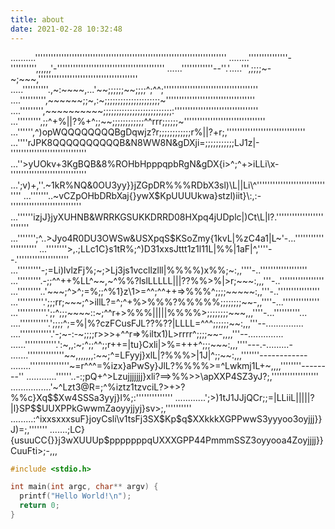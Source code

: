 ```yaml
---
title: about
date: 2021-02-28 10:32:48
---
```


<rawtext>
..........'''''''''''''''''''''''''''''''''''''''''''''''''''''''''''''''''''''''''
........'''''''''''''''-'''''''''',,,,,,'-'''''''''''''''''''''''''''''''''''''''''
......''''''''''''--''.'.....''',;;;;~-~;~~~,''''''''''''''''''''''''''''''''''''''
.....''''''''''.,~:~~~~,...'~~;;;;;;~~;;;;^;^^;''''''''''''''''''''''''''''''''''''
....'''''''''',~~~~~~;;~,:~;;;;;;;;;;;;;;;;;;;;;~''''''''''''''''''''''''''''''''''
....''''''''',~~~~~~~~~~;;;;;;;;;;;;;;;;;;;;;;;;;;:''''''''''''''''''''''''''''''''
...''''''''',;;^+%||?%+^;;~~;;;;;;;;;;;;^^rrr;;;;;;~'''''''''''''''''''''''''''''''
...'''''',^)opWQQQQQQQQBgDqwjz?r;;;;;;;;;;;;r%||?+r;,''''''''''''''''''''''''''''''
...''''rJPK8QQQQQQQQQQB&N8WW8N&gDXji=;;;;;;;;;;;LJ1z|-'''''''''''''''''''''''''''''
...''>yUOkv+3KgBQB&8%ROHbHpppqpbRgN&gDX{i>^;^+>iLLi\x-'''''''''''''''''''''''''''''
...';v)+,''.~1kR%NQ&0OU3yy}}jZGpDR%%%RDbX3sl)\L||Li\^''''''''''''''''''''''''''''''
...'''''''..~vCZpOHbDRbXaj{}ywX$KpUUUUkwa}stzl)iit}\:,:-'''''''''''''''''''''''''''
...''''''izjJ}jyXUHNB&WRRKGSUKKDRRD08HXpq4jUDplc|)Ct\L|l?.'''''''''''''''''''''''''
...''''''';^..>Jyo4R0DU3OWSw&USXpqS$KSoZmy{1kvL|%zC4a1|L~'-...'''''''''''''''''''''
...''''''''>,.;LLc1C}s1tR%;^)D31xxsJttt1z1l11L|%%|1aF|^,''''--.''''''''''''''''''''
...'''''''''-;=Li)lvlzFj%;~;>Lj3js1vccllzlll|%%%%)x%%;~:,,''''-..''''''''''''''''''
...'''''''''.-;;^^++%LL^~~,~^%%?lslLLLLL|||??%%>%|>r;~~~:,,,'''-..'''''''''''''''''
...'''''''''..'~~~;^>^;=%;;^%1}z\1>=^^;^^++=>%%%^;;;;~~~~~:,,'''-..''''''''''''''''
...''''''''''.';;;rr;~~~;^>illL?=^;^+%>%%%?%%%%%;;;;;;;;~~-,,''''-...''''''''''''''
...'''''''''''.';;^;;;~~~~::~;^^r+>%%%|||||%%%%>;;;;;;;;~~~,,,''''-...''''''''''...
....'''''''''''.';;;;^;=%|%?czFCusFJL??%??|LLLL=^^^;;;;;;~~:,,,'''--...............
....''''''''''''.'-;~-:-~;;;;r>>>+^^r=>%iltx1)L>rrrr^;;;;~~-,,,,'''--..............
......''''''''''''.':~,,:~;^;;^^;;r++=|tu}Cxli|>%=+++^;;;~~~:,,,''''---.-.........-
.......''''''''''''''~~,,,,,,,:~~;^=LFyyj}xlL|?%%%>|1J|^;;~~:,,,'''''''------------
........'''''''''''''''~=r^^^=%izx}aPwSy}JlL?%%%%>=^Lwkmj1L+~,,,,''''''''--------''
............''''''..-:;pQ+^>Lzujjjjjjj}xli?==>%%>>\apXXP4SZ3yJ?;,''''''''''''''''''
................'~^Lzt3@R=;^%iztz1tzvciL?>+>?%%c}Xq$$Xw4SSSa3yyj}l%;:''''''''''''''
............';>)1tJ1JJjQCr;;=|LLiiL|||||?|l}SP$$UUXPPkGwwmZaoyyjjyj}sv>;,''''''''''
.........:^ixxsxxxsuF}joyCsli\v1tsFj3SX$Kp$q$XXkkkXGPPwwS3yyyoo3oyjjj}}J)=;,'''''''
.......;LC}{usuuCC{}}j3wXUUUp$pppppppqUXXXGPP44PmmmSSZ3oyyooa4Zoyjjjj}}CuuFti>;-,,,
</rawtext>

```c
#include <stdio.h>

int main(int argc, char** argv) {
  printf("Hello World!\n");
  return 0;
}
```

